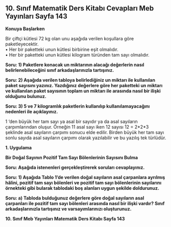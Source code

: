 ## 10. Sınıf Matematik Ders Kitabı Cevapları Meb Yayınları Sayfa 143

**Konuya Başlarken**

Bir çiftçi kütlesi 72 kg olan unu aşağıda verilen koşullara göre paketleyecektir.  
 • Her bir paketteki unun kütlesi birbirine eşit olmalıdır.  
 • Her bir paketteki unun kütlesi kilogram türünden tam sayı olmalıdır.

**Soru: 1) Paketlere konacak un miktarının alacağı değerlerin nasıl belirlenebileceğini sınıf arkadaşlarınızla tartışınız.**

**Soru: 2) Aşağıda verilen tabloya belirlediğiniz un miktarı ile kullanılan paket sayısını yazınız. Yazdığınız değerlere göre her paketteki un miktarı ve kullanılan paket sayısının toplam un miktarı ile arasında nasıl bir ilişki olduğunu bulunuz.**

**Soru: 3) 5 ve 7 kilogramlık paketlerin kullanılıp kullanılamayacağını nedenleri ile açıklayınız.**

1 ‘den büyük her tam sayı ya asal bir sayıdır ya da asal sayıların çarpımlarından oluşur. Örneğin 11 asal sayı iken 12 sayısı 12 = 2\*2\*3 şeklinde asal sayıların çarpımı sonucu elde edilir. Birden büyük her tam sayı sonlu sayıda asal sayıların çarpımı olarak yazılabilir ve bu yazılış tek türlüdür.

**1. Uygulama**

**Bir Doğal Sayının Pozitif Tam Sayı Bölenlerinin Sayısını Bulma**

**Soru: Aşağıda istenenleri gerçekleştirerek soruları cevaplayınız.**

**Soru: 1) Aşağıda Tablo 1’de verilen doğal sayıların asal çarpanlara ayrılmış hâlini, pozitif tam sayı bölenleri ve pozitif tam sayı bölenlerinin sayılarını örnekteki gibi bularak tablodaki boş alanları uygun şekilde doldurunuz.**

**Soru: a) Tabloda bulduğunuz değerlere göre doğal sayıların asal çarpanları ile pozitif tam sayı bölenleri arasında nasıl bir ilişki vardır? Sınıf arkadaşlarınızla tartışınız ve varsayımlarınızı oluşturunuz.**

**10. Sınıf Meb Yayınları Matematik Ders Kitabı Sayfa 143**